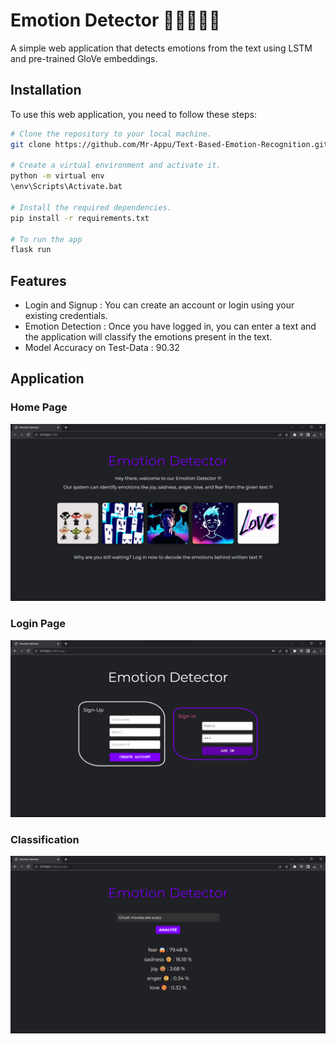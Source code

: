# Emotion Detector 🥰😱😃😠😢

A simple web application that detects emotions from the text using LSTM and pre-trained GloVe embeddings.

## Installation

To use this web application, you need to follow these steps:

```bash
# Clone the repository to your local machine.
git clone https://github.com/Mr-Appu/Text-Based-Emotion-Recognition.git

# Create a virtual environment and activate it.
python -m virtual env
\env\Scripts\Activate.bat

# Install the required dependencies.
pip install -r requirements.txt

# To run the app
flask run
```

## Features

* Login and Signup : You can create an account or login using your existing credentials.
* Emotion Detection : Once you have logged in, you can enter a text and the application will classify the emotions present in the text.
* Model Accuracy on Test-Data : 90.32

## Application

### Home Page 
![Home Page](Image/Home.png)

### Login Page
![Login Page](Image/Login.png)

### Classification
![Recognition](Image/model.png)
